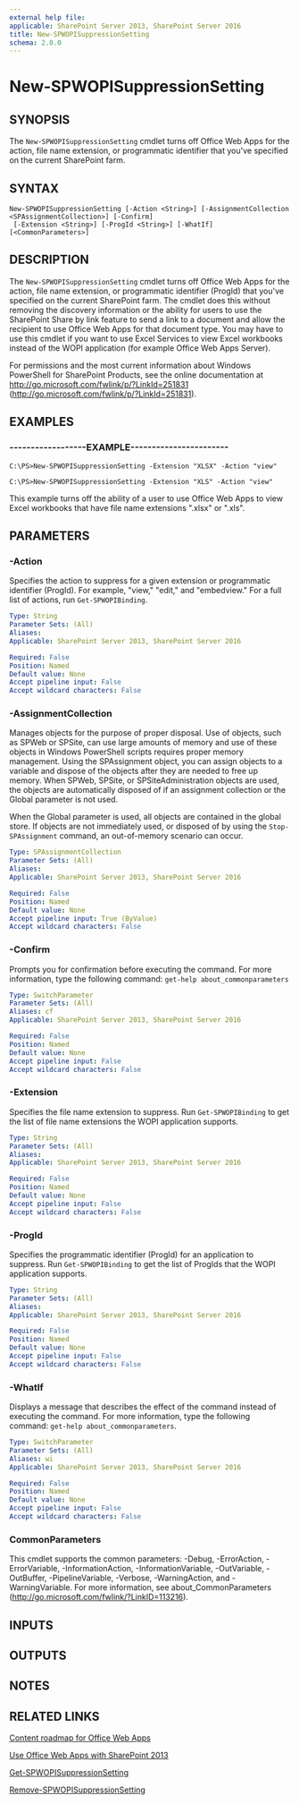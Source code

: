 ```yaml
---
external help file: 
applicable: SharePoint Server 2013, SharePoint Server 2016
title: New-SPWOPISuppressionSetting
schema: 2.0.0
---
```


# New-SPWOPISuppressionSetting

## SYNOPSIS
The `New-SPWOPISuppressionSetting` cmdlet turns off Office Web Apps for the action, file name extension, or programmatic identifier that you've specified on the current SharePoint farm.


## SYNTAX

```
New-SPWOPISuppressionSetting [-Action <String>] [-AssignmentCollection <SPAssignmentCollection>] [-Confirm]
 [-Extension <String>] [-ProgId <String>] [-WhatIf] [<CommonParameters>]
```

## DESCRIPTION
The `New-SPWOPISuppressionSetting` cmdlet turns off Office Web Apps for the action, file name extension, or programmatic identifier (ProgId) that you've specified on the current SharePoint farm. 
The cmdlet does this without removing the discovery information or the ability for users to use the SharePoint Share by link feature to send a link to a document and allow the recipient to use Office Web Apps for that document type.
You may have to use this cmdlet if you want to use Excel Services to view Excel workbooks instead of the WOPI application (for example Office Web Apps Server).

For permissions and the most current information about Windows PowerShell for SharePoint Products, see the online documentation at http://go.microsoft.com/fwlink/p/?LinkId=251831 (http://go.microsoft.com/fwlink/p/?LinkId=251831).


## EXAMPLES

### ------------------EXAMPLE-----------------------
```
C:\PS>New-SPWOPISuppressionSetting -Extension "XLSX" -Action "view"

C:\PS>New-SPWOPISuppressionSetting -Extension "XLS" -Action "view"
```

This example turns off the ability of a user to use Office Web Apps to view  Excel workbooks that have file name extensions ".xlsx" or ".xls".


## PARAMETERS

### -Action
Specifies the action to suppress for a given extension or programmatic identifier (ProgId).
For example, "view," "edit," and "embedview." For a full list of actions, run `Get-SPWOPIBinding`.

```yaml
Type: String
Parameter Sets: (All)
Aliases: 
Applicable: SharePoint Server 2013, SharePoint Server 2016

Required: False
Position: Named
Default value: None
Accept pipeline input: False
Accept wildcard characters: False
```

### -AssignmentCollection
Manages objects for the purpose of proper disposal.
Use of objects, such as SPWeb or SPSite, can use large amounts of memory and use of these objects in Windows PowerShell scripts requires proper memory management.
Using the SPAssignment object, you can assign objects to a variable and dispose of the objects after they are needed to free up memory.
When SPWeb, SPSite, or SPSiteAdministration objects are used, the objects are automatically disposed of if an assignment collection or the Global parameter is not used.

When the Global parameter is used, all objects are contained in the global store.
If objects are not immediately used, or disposed of by using the `Stop-SPAssignment` command, an out-of-memory scenario can occur.

```yaml
Type: SPAssignmentCollection
Parameter Sets: (All)
Aliases: 
Applicable: SharePoint Server 2013, SharePoint Server 2016

Required: False
Position: Named
Default value: None
Accept pipeline input: True (ByValue)
Accept wildcard characters: False
```

### -Confirm
Prompts you for confirmation before executing the command.
For more information, type the following command: `get-help about_commonparameters`

```yaml
Type: SwitchParameter
Parameter Sets: (All)
Aliases: cf
Applicable: SharePoint Server 2013, SharePoint Server 2016

Required: False
Position: Named
Default value: None
Accept pipeline input: False
Accept wildcard characters: False
```

### -Extension
Specifies the file name extension to suppress.
Run `Get-SPWOPIBinding` to get the list of file name extensions the WOPI application supports.

```yaml
Type: String
Parameter Sets: (All)
Aliases: 
Applicable: SharePoint Server 2013, SharePoint Server 2016

Required: False
Position: Named
Default value: None
Accept pipeline input: False
Accept wildcard characters: False
```

### -ProgId
Specifies the programmatic identifier (ProgId) for an application to suppress.
Run `Get-SPWOPIBinding` to get the list of ProgIds that the WOPI application supports.

```yaml
Type: String
Parameter Sets: (All)
Aliases: 
Applicable: SharePoint Server 2013, SharePoint Server 2016

Required: False
Position: Named
Default value: None
Accept pipeline input: False
Accept wildcard characters: False
```

### -WhatIf
Displays a message that describes the effect of the command instead of executing the command.
For more information, type the following command: `get-help about_commonparameters`.

```yaml
Type: SwitchParameter
Parameter Sets: (All)
Aliases: wi
Applicable: SharePoint Server 2013, SharePoint Server 2016

Required: False
Position: Named
Default value: None
Accept pipeline input: False
Accept wildcard characters: False
```

### CommonParameters
This cmdlet supports the common parameters: -Debug, -ErrorAction, -ErrorVariable, -InformationAction, -InformationVariable, -OutVariable, -OutBuffer, -PipelineVariable, -Verbose, -WarningAction, and -WarningVariable. For more information, see about_CommonParameters (http://go.microsoft.com/fwlink/?LinkID=113216).

## INPUTS

## OUTPUTS

## NOTES

## RELATED LINKS

[Content roadmap for Office Web Apps]()

[Use Office Web Apps with SharePoint 2013]()

[Get-SPWOPISuppressionSetting](Get-SPWOPISuppressionSetting.md)

[Remove-SPWOPISuppressionSetting](Remove-SPWOPISuppressionSetting.md)
